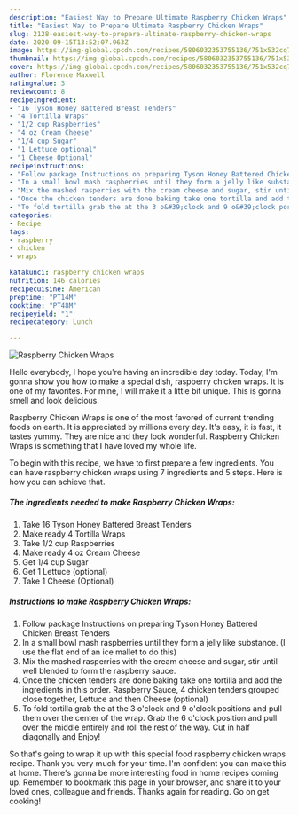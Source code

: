 ```yaml
---
description: "Easiest Way to Prepare Ultimate Raspberry Chicken Wraps"
title: "Easiest Way to Prepare Ultimate Raspberry Chicken Wraps"
slug: 2128-easiest-way-to-prepare-ultimate-raspberry-chicken-wraps
date: 2020-09-15T13:52:07.963Z
image: https://img-global.cpcdn.com/recipes/5806032353755136/751x532cq70/raspberry-chicken-wraps-recipe-main-photo.jpg
thumbnail: https://img-global.cpcdn.com/recipes/5806032353755136/751x532cq70/raspberry-chicken-wraps-recipe-main-photo.jpg
cover: https://img-global.cpcdn.com/recipes/5806032353755136/751x532cq70/raspberry-chicken-wraps-recipe-main-photo.jpg
author: Florence Maxwell
ratingvalue: 3
reviewcount: 8
recipeingredient:
- "16 Tyson Honey Battered Breast Tenders"
- "4 Tortilla Wraps"
- "1/2 cup Raspberries"
- "4 oz Cream Cheese"
- "1/4 cup Sugar"
- "1 Lettuce optional"
- "1 Cheese Optional"
recipeinstructions:
- "Follow package Instructions on preparing Tyson Honey Battered Chicken Breast Tenders"
- "In a small bowl mash raspberries until they form a jelly like substance. (I use the flat end of an ice mallet to do this)"
- "Mix the mashed rasperries with the cream cheese and sugar, stir until well blended to form the raspberry sauce."
- "Once the chicken tenders are done baking take one tortilla and add the ingredients in this order. Raspberry Sauce, 4 chicken tenders grouped close together, Lettuce and then Cheese (optional)"
- "To fold tortilla grab the at the 3 o&#39;clock and 9 o&#39;clock positions and pull them over the center of the wrap. Grab the 6 o&#39;clock position and pull over the middle entirely and roll the rest of the way. Cut in half diagonally and Enjoy!"
categories:
- Recipe
tags:
- raspberry
- chicken
- wraps

katakunci: raspberry chicken wraps 
nutrition: 146 calories
recipecuisine: American
preptime: "PT14M"
cooktime: "PT48M"
recipeyield: "1"
recipecategory: Lunch

---
```



![Raspberry Chicken Wraps](https://img-global.cpcdn.com/recipes/5806032353755136/751x532cq70/raspberry-chicken-wraps-recipe-main-photo.jpg)

Hello everybody, I hope you're having an incredible day today. Today, I'm gonna show you how to make a special dish, raspberry chicken wraps. It is one of my favorites. For mine, I will make it a little bit unique. This is gonna smell and look delicious.



Raspberry Chicken Wraps is one of the most favored of current trending foods on earth. It is appreciated by millions every day. It's easy, it is fast, it tastes yummy. They are nice and they look wonderful. Raspberry Chicken Wraps is something that I have loved my whole life.


To begin with this recipe, we have to first prepare a few ingredients. You can have raspberry chicken wraps using 7 ingredients and 5 steps. Here is how you can achieve that.

<!--inarticleads1-->

##### The ingredients needed to make Raspberry Chicken Wraps:

1. Take 16 Tyson Honey Battered Breast Tenders
1. Make ready 4 Tortilla Wraps
1. Take 1/2 cup Raspberries
1. Make ready 4 oz Cream Cheese
1. Get 1/4 cup Sugar
1. Get 1 Lettuce (optional)
1. Take 1 Cheese (Optional)




<!--inarticleads2-->

##### Instructions to make Raspberry Chicken Wraps:

1. Follow package Instructions on preparing Tyson Honey Battered Chicken Breast Tenders
1. In a small bowl mash raspberries until they form a jelly like substance. (I use the flat end of an ice mallet to do this)
1. Mix the mashed rasperries with the cream cheese and sugar, stir until well blended to form the raspberry sauce.
1. Once the chicken tenders are done baking take one tortilla and add the ingredients in this order. Raspberry Sauce, 4 chicken tenders grouped close together, Lettuce and then Cheese (optional)
1. To fold tortilla grab the at the 3 o&#39;clock and 9 o&#39;clock positions and pull them over the center of the wrap. Grab the 6 o&#39;clock position and pull over the middle entirely and roll the rest of the way. Cut in half diagonally and Enjoy!




So that's going to wrap it up with this special food raspberry chicken wraps recipe. Thank you very much for your time. I'm confident you can make this at home. There's gonna be more interesting food in home recipes coming up. Remember to bookmark this page in your browser, and share it to your loved ones, colleague and friends. Thanks again for reading. Go on get cooking!
